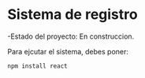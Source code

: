 <h1> Sistema de registro</h1>

-Estado del proyecto: En construccion.

Para ejcutar el sistema, debes poner:

```npm install react```
